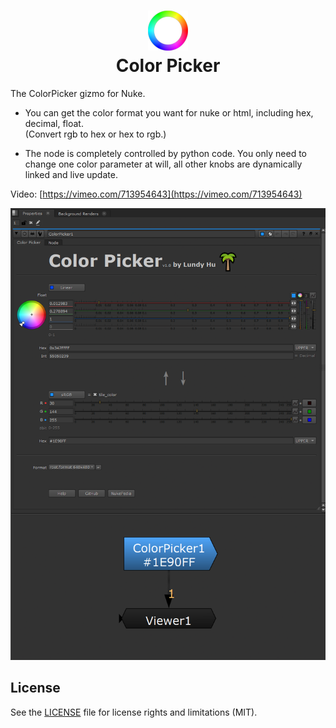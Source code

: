 <h1 align="center">
  <img src="ColorPicker/ColorPicker.png">
  <br>Color Picker<br>
</h1>

The ColorPicker gizmo for Nuke.

- You can get the color format you want for nuke or html, including hex, decimal, float.  
(Convert rgb to hex or hex to rgb.)

- The node is completely controlled by python code.
You only need to change one color parameter at will, all other knobs are dynamically linked and live update.

Video: [https://vimeo.com/713954643](https://vimeo.com/713954643)


<img src="docs/ColorPicker_Panel.png">

## License

See the [LICENSE](LICENSE.md) file for license rights and limitations (MIT).
